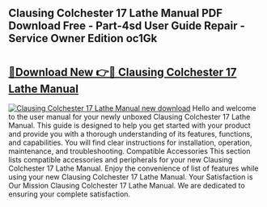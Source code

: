 ## Clausing Colchester 17 Lathe Manual PDF Download Free - Part-4sd User Guide Repair - Service Owner Edition oc1Gk

# <h2><a href="http://bc28800.oget.top/?id=Clausing+Colchester+17+Lathe+Manual">🔗Download New 👉🔴 Clausing Colchester 17 Lathe Manual</a></h2>

[![Clausing Colchester 17 Lathe Manual new download](https://i.imgur.com/5g1atiW.png)](http://bc28800.oget.top/?id=Clausing+Colchester+17+Lathe+Manual)
Hello and welcome to the user manual for your newly unboxed Clausing Colchester 17 Lathe Manual. This guide is designed to help you get started with your product and provide you with a thorough understanding of its features, functions, and capabilities. You will find clear instructions for installation, operation, maintenance, and troubleshooting. Compatible Accessories This section lists compatible accessories and peripherals for your new Clausing Colchester 17 Lathe Manual. Enjoy the convenience of list of features while using your new Clausing Colchester 17 Lathe Manual. Your Satisfaction is Our Mission Clausing Colchester 17 Lathe Manual. We are dedicated to ensuring your complete satisfaction.
